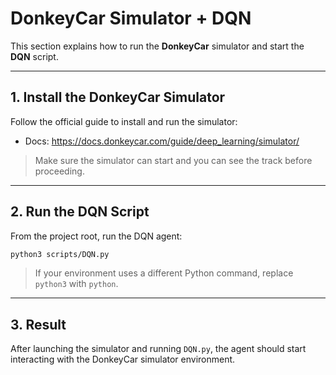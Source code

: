 # DonkeyCar Simulator + DQN

This section explains how to run the **DonkeyCar** simulator and start the **DQN** script.

---

## 1. Install the DonkeyCar Simulator
Follow the official guide to install and run the simulator:

- Docs: https://docs.donkeycar.com/guide/deep_learning/simulator/

> Make sure the simulator can start and you can see the track before proceeding.

---

## 2. Run the DQN Script
From the project root, run the DQN agent:

```bash
python3 scripts/DQN.py
```

> If your environment uses a different Python command, replace `python3` with `python`.

---

## 3. Result
After launching the simulator and running `DQN.py`, the agent should start interacting with the DonkeyCar simulator environment.